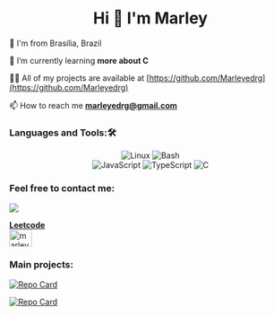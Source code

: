 <h1 align="center">Hi 👋 I'm Marley</h1>

📍 I'm from Brasília, Brazil

🌱 I’m currently learning **more about C**

👨‍💻 All of my projects are available at [https://github.com/Marleyedrg](https://github.com/Marleyedrg)

📫 How to reach me **marleyedrg@gmail.com**

<h3 align="left">Languages and Tools:🛠</h3>

<p align="center">
  <img src="https://img.shields.io/badge/Linux-FCC624?style=for-the-badge&logo=linux&logoColor=black" alt="Linux" />
  <img src="https://img.shields.io/badge/bash-%23121011.svg?style=for-the-badge&logo=gnu-bash&logoColor=white" alt="Bash" />
  <br/>
  <img src="https://img.shields.io/badge/javascript-%23323330.svg?style=for-the-badge&logo=javascript&logoColor=%23F7DF1E" alt="JavaScript" />
  <img src="https://img.shields.io/badge/typescript-%23007ACC.svg?style=for-the-badge&logo=typescript&logoColor=white" alt="TypeScript" />
<img src="https://img.shields.io/badge/-00599C.svg?style=for-the-badge&logo=c&logoColor=white&label=" alt="C" />

</p>


<h3 align="left">Feel free to contact me:</h3>
<p align="left">
<a href="https://www.linkedin.com/in/marleyedrg/" target="_blank"><img src="https://img.shields.io/badge/LinkedIn-0077B5?style=for-the-badge&logo=linkedin&logoColor=white">

**Leetcode**<br>
<a href="https://www.leetcode.com/marleyedrg" target="blank"><img align="center" src="https://raw.githubusercontent.com/rahuldkjain/github-profile-readme-generator/master/src/images/icons/Social/leet-code.svg" alt="marleyedrg" height="30" width="40" /></a>

</p>
<h3>Main projects:</h3>

[![Repo Card](https://github-readme-stats.vercel.app/api/pin/?username=Marleyedrg&repo=encryption_in_C&bg_color=white&border_color=black&show_icons=true&icon_color=black&title_color=black&text_color=black)](https://github.com/Marleyedrg/encryption_in_C)
<br/>

[![Repo Card](https://github-readme-stats.vercel.app/api/pin/?username=Marleyedrg&repo=projects-of-C&bg_color=white&border_color=black&show_icons=true&icon_color=black&title_color=black&text_color=black)](https://github.com/Marleyedrg/projects-of-C)












